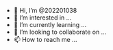- 👋 Hi, I’m @202201038
- 👀 I’m interested in ...
- 🌱 I’m currently learning ...
- 💞️ I’m looking to collaborate on ...
- 📫 How to reach me ...

<!---
202201038/202201038 is a ✨ special ✨ repository because its `README.md` (this file) appears on your GitHub profile.
You can click the Preview link to take a look at your changes.
--->

